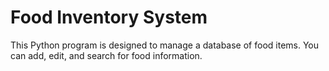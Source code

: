 # Food Inventory System

This Python program is designed to manage a database of food items. You can add, edit, and search for food information.
